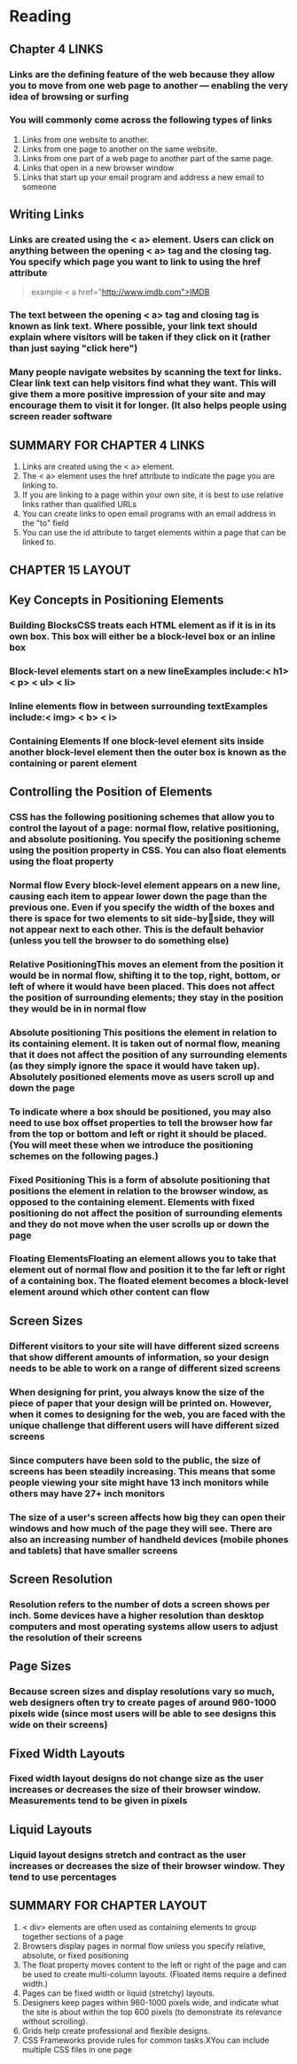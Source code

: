 # Reading

## Chapter 4 LINKS

### Links are the defining feature of the web because they allow you to move from one web page to another — enabling the very idea of browsing or surfing

### You will commonly come across the following types of links

1. Links from one website to another.
2. Links from one page to another on the same website.
3. Links from one part of a web page to another part of the same page.
4. Links that open in a new browser window
5. Links that start up your email program and address a new email to someone

## Writing Links

### Links are created using the < a> element. Users can click on anything between the opening < a> tag and the closing </a> tag. You specify which page you want to link to using the href attribute

> example < a href="http://www.imdb.com">IMDB</a>

### The text between the opening < a> tag and closing </a> tag is known as link text. Where possible, your link text should explain where visitors will be taken if they click on it (rather than just saying "click here")

### Many people navigate websites by scanning the text for links. Clear link text can help visitors find what they want. This will give them a more positive impression of your site and may encourage them to visit it for longer. (It also helps people using screen reader software

## SUMMARY FOR CHAPTER 4 LINKS

1. Links are created using the < a> element.
2. The < a> element uses the href attribute to indicate the page you are linking to.
3. If you are linking to a page within your own site, it is best to use relative links rather than qualified URLs
4. You can create links to open email programs with an email address in the "to" field
5. You can use the id attribute to target elements within a page that can be linked to.

## CHAPTER 15 LAYOUT

## Key Concepts in Positioning Elements

### Building BlocksCSS treats each HTML element as if it is in its own box. This box will either be a block-level box or an inline box

### Block-level elements start on a new lineExamples include:< h1> < p> < ul> < li>

### Inline elements flow in between surrounding textExamples include:< img> < b> < i>

### Containing Elements If one block-level element sits inside another block-level element then the outer box is known as the containing or parent element

## Controlling the Position of Elements

### CSS has the following positioning schemes that allow you to control the layout of a page: normal flow, relative positioning, and absolute positioning. You specify the positioning scheme using the position property in CSS. You can also float elements using the float property

### Normal flow Every block-level element appears on a new line, causing each item to appear lower down the page than the previous one. Even if you specify the width of the boxes and there is space for two elements to sit side-byside, they will not appear next to each other. This is the default behavior (unless you tell the browser to do something else)

### Relative PositioningThis moves an element from the position it would be in normal flow, shifting it to the top, right, bottom, or left of where it would have been placed. This does not affect the position of surrounding elements; they stay in the position they would be in in normal flow

### Absolute positioning This positions the element in relation to its containing element. It is taken out of normal flow, meaning that it does not affect the position of any surrounding elements (as they simply ignore the space it would have taken up). Absolutely positioned elements move as users scroll up and down the page

### To indicate where a box should be positioned, you may also need to use box offset properties to tell the browser how far from the top or bottom and left or right it should be placed. (You will meet these when we introduce the positioning schemes on the following pages.)

### Fixed Positioning This is a form of absolute positioning that positions the element in relation to the browser window, as opposed to the containing element. Elements with fixed positioning do not affect the position of surrounding elements and they do not move when the user scrolls up or down the page

### Floating ElementsFloating an element allows you to take that element out of normal flow and position it to the far left or right of a containing box. The floated element becomes a block-level element around which other content can flow

## Screen Sizes

### Different visitors to your site will have different sized screens that show different amounts of information, so your design needs to be able to work on a range of different sized screens

### When designing for print, you always know the size of the piece of paper that your design will be printed on. However, when it comes to designing for the web, you are faced with the unique challenge that different users will have different sized screens

### Since computers have been sold to the public, the size of screens has been steadily increasing. This means that some people viewing your site might have 13 inch monitors while others may have 27+ inch monitors

### The size of a user's screen affects how big they can open their windows and how much of the page they will see. There are also an increasing number of handheld devices (mobile phones and tablets) that have smaller screens

## Screen Resolution

### Resolution refers to the number of dots a screen shows per inch. Some devices have a higher resolution than desktop computers and most operating systems allow users to adjust the resolution of their screens

## Page Sizes

### Because screen sizes and display resolutions vary so much, web designers often try to create pages of around 960-1000 pixels wide (since most users will be able to see designs this wide on their screens)

## Fixed Width Layouts

### Fixed width layout designs do not change size as the user increases or decreases the size of their browser window. Measurements tend to be given in pixels

## Liquid Layouts

### Liquid layout designs stretch and contract as the user increases or decreases the size of their browser window. They tend to use percentages

## SUMMARY FOR CHAPTER LAYOUT

1. < div> elements are often used as containing elements to group together sections of a page
2. Browsers display pages in normal flow unless you specify relative, absolute, or fixed positioning
3. The float property moves content to the left or right of the page and can be used to create multi-column layouts. (Floated items require a defined width.)
4. Pages can be fixed width or liquid (stretchy) layouts.
5. Designers keep pages within 960-1000 pixels wide, and indicate what the site is about within the top 600 pixels (to demonstrate its relevance without scrolling).
6. Grids help create professional and flexible designs.
7. CSS Frameworks provide rules for common tasks.XYou can include multiple CSS files in one page
